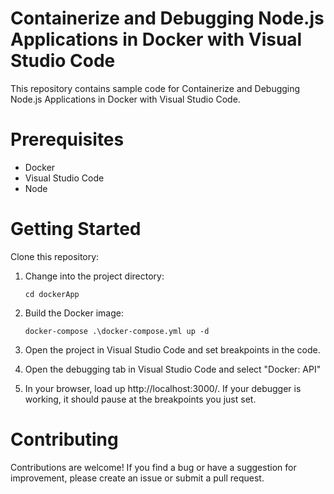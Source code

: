 # Containerize and Debugging Node.js Applications in Docker with Visual Studio Code
This repository contains sample code for Containerize and Debugging Node.js Applications in Docker with Visual Studio Code.

# Prerequisites
   * Docker
   * Visual Studio Code
   * Node

# Getting Started
Clone this repository:

1. Change into the project directory:

     ```cd dockerApp```

2. Build the Docker image:

     ```docker-compose .\docker-compose.yml up -d```

3. Open the project in Visual Studio Code and set breakpoints in the code.
4. Open the debugging tab in Visual Studio Code and select "Docker: API"
5. In your browser, load up http://localhost:3000/. If your debugger is working, it should pause at the breakpoints you just set.


# Contributing
Contributions are welcome! If you find a bug or have a suggestion for improvement, please create an issue or submit a pull request.
